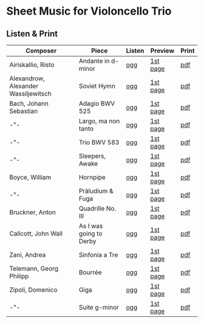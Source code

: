 # Sheet Music for Violoncello Trio

## Listen & Print

Composer | Piece | Listen | Preview | Print
-------- | ----- | ------ | ------- | -----
Airiskallio, Risto | Andante in d-minor | [ogg](http://cellist.bplaced.net/ogg/Airiskallio,%20Risto/airiskallio_andante_in_d.ogg) | [1st page](https://raw.githubusercontent.com/cellist/Lilypond-Sheet-Music/master/Vlc%2C%20Vlc%2C%20Vlc/Airiskallio%2C%20Risto/Andante%20in%20d-moll/preview.png) | [pdf](https://github.com/cellist/Lilypond-Sheet-Music/raw/master/Vlc%2C%20Vlc%2C%20Vlc/Airiskallio%2C%20Risto/Andante%20in%20d-moll/airiskallio_andante_in_d.pdf)
Alexandrow, Alexander Wassiljewitsch | Soviet Hymn | [ogg](http://cellist.bplaced.net/ogg/Alexandrow,%20Alexander%20Wassiljewitsch/alexandrow_hymne.ogg) | [1st page](https://github.com/cellist/Lilypond-Sheet-Music/raw/master/Vlc%2C%20Vlc%2C%20Vlc/Alexandrow%2C%20Alexander%20Wassiljewitsch/Hymne/preview.png) | [pdf](https://github.com/cellist/Lilypond-Sheet-Music/raw/master/Vlc%2C%20Vlc%2C%20Vlc/Alexandrow%2C%20Alexander%20Wassiljewitsch/Hymne/alexandrow_hymne.pdf)
Bach, Johann Sebastian | Adagio BWV 525 | [ogg](http://cellist.bplaced.net/ogg/Bach,%20Johann%20Sebastian/bach_adagio_bwv525.ogg) | [1st page](https://raw.githubusercontent.com/cellist/Lilypond-Sheet-Music/master/Vlc%2C%20Vlc%2C%20Vlc/Bach%2C%20Johann%20Sebastian/Adagio/preview.png) | [pdf](https://github.com/cellist/Lilypond-Sheet-Music/raw/master/Vlc%2C%20Vlc%2C%20Vlc/Bach%2C%20Johann%20Sebastian/Adagio/bach_adagio.pdf)
-"- | Largo, ma non tanto | [ogg](http://cellist.bplaced.net/ogg/Bach,%20Johann%20Sebastian/bach_largo_ma_non_tanto.ogg) | [1st page](https://raw.githubusercontent.com/cellist/Lilypond-Sheet-Music/master/Vlc%2C%20Vlc%2C%20Vlc/Bach%2C%20Johann%20Sebastian/Largo%20ma%20non%20tanto/preview.png) | [pdf](https://github.com/cellist/Lilypond-Sheet-Music/raw/master/Vlc%2C%20Vlc%2C%20Vlc/Bach%2C%20Johann%20Sebastian/Largo%20ma%20non%20tanto/bach_largo_ma_non_tanto.pdf)
-"- | Trio BWV 583 | [ogg](http://cellist.bplaced.net/ogg/Bach,%20Johann%20Sebastian/bach_trio_d_moll.ogg) | [1st page](https://raw.githubusercontent.com/cellist/Lilypond-Sheet-Music/master/Vlc%2C%20Vlc%2C%20Vlc/Bach%2C%20Johann%20Sebastian/Trio%20d-moll/preview.png) | [pdf](https://github.com/cellist/Lilypond-Sheet-Music/raw/master/Vlc%2C%20Vlc%2C%20Vlc/Bach%2C%20Johann%20Sebastian/Trio%20d-moll/bach_trio_d_moll.pdf)
-"- | Sleepers, Awake | [ogg](http://cellist.bplaced.net/ogg/Bach,%20Johann%20Sebastian/bach_wachet_auf.ogg) | [1st page](https://raw.githubusercontent.com/cellist/Lilypond-Sheet-Music/master/Vlc%2C%20Vlc%2C%20Vlc/Bach%2C%20Johann%20Sebastian/Wachet%20auf/preview.png) | [pdf](https://github.com/cellist/Lilypond-Sheet-Music/raw/master/Vlc%2C%20Vlc%2C%20Vlc/Bach%2C%20Johann%20Sebastian/Wachet%20auf/bach_wachet_auf.pdf)
Boyce, William | Hornpipe | [ogg](http://cellist.bplaced.net/ogg/Boyce,%20William/boyce_hornpipe.ogg) | [1st page](https://raw.githubusercontent.com/cellist/Lilypond-Sheet-Music/master/Vlc%2C%20Vlc%2C%20Vlc/Boyce%2C%20William/Hornpipe/preview.png) | [pdf](https://github.com/cellist/Lilypond-Sheet-Music/raw/master/Vlc%2C%20Vlc%2C%20Vlc/Boyce%2C%20William/Hornpipe/boyce_hornpipe.pdf)
-"- | Präludium & Fuga | [ogg](http://cellist.bplaced.net/ogg/Boyce,%20William/boyce_praeludium_fuge.ogg) | [1st page](https://raw.githubusercontent.com/cellist/Lilypond-Sheet-Music/master/Vlc%2C%20Vlc%2C%20Vlc/Boyce%2C%20William/Praeludium%20und%20Fuge/preview.png) | [pdf](https://github.com/cellist/Lilypond-Sheet-Music/raw/master/Vlc%2C%20Vlc%2C%20Vlc/Boyce%2C%20William/Praeludium%20und%20Fuge/boyce_praeludium_fuge.pdf)
Bruckner, Anton | Quadrille No. III | [ogg](http://cellist.bplaced.net/ogg/Bruckner,%20Anton/bruckner_quadrille.ogg) | [1st page](https://github.com/cellist/Lilypond-Sheet-Music/raw/master/Vlc%2C%20Vlc%2C%20Vlc/Bruckner%2C%20Anton/Quadrille/preview.png) | [pdf](https://github.com/cellist/Lilypond-Sheet-Music/raw/master/Vlc%2C%20Vlc%2C%20Vlc/Bruckner%2C%20Anton/Quadrille/bruckner_quadrille.pdf)
Callcott, John Wall | As I was going to Derby | [ogg](http://cellist.bplaced.net/ogg/Callcott,%20John%20Wall/callcott_going_to_derby.ogg) | [1st page](https://raw.githubusercontent.com/cellist/Lilypond-Sheet-Music/master/Vlc%2C%20Vlc%2C%20Vlc/Callcott%2C%20John%20Wall/As%20I%20was%20going%20to%20Derby/preview.png) | [pdf](https://github.com/cellist/Lilypond-Sheet-Music/raw/master/Vlc%2C%20Vlc%2C%20Vlc/Callcott%2C%20John%20Wall/As%20I%20was%20going%20to%20Derby/callcott_going_to_derby.pdf)
Zani, Andrea | Sinfonia a Tre | [ogg](http://cellist.bplaced.net/ogg/Zani,%20Andrea/zani_sinfonia_a_tre.ogg) | [1st page](https://raw.githubusercontent.com/cellist/Lilypond-Sheet-Music/master/Vlc%2C%20Vlc%2C%20Vlc/Zani%2C%20Andrea/Sinfonia%20a%20Tre/preview.png) | [pdf](https://github.com/cellist/Lilypond-Sheet-Music/raw/master/Vlc%2C%20Vlc%2C%20Vlc/Zani%2C%20Andrea/Sinfonia%20a%20Tre/zani_sinfonia_a_tre.pdf)
Telemann, Georg Philipp | Bourrée | [ogg](http://cellist.bplaced.net/ogg/Telemann,%20Georg%20Philipp/telemann_bourr%c3%a9e.ogg) | [1st page](https://raw.githubusercontent.com/cellist/Lilypond-Sheet-Music/master/Vlc%2C%20Vlc%2C%20Vlc/Telemann%2C%20Georg%20Philipp/Bourr%C3%A9e/preview.png) | [pdf](https://github.com/cellist/Lilypond-Sheet-Music/raw/master/Vlc%2C%20Vlc%2C%20Vlc/Telemann%2C%20Georg%20Philipp/Bourr%C3%A9e/telemann_bourr%C3%A9e.pdf)
Zipoli, Domenico | Giga | [ogg](http://cellist.bplaced.net/ogg/Zipoli,%20Domenico/zipoli_giga.ogg) | [1st page](https://raw.githubusercontent.com/cellist/Lilypond-Sheet-Music/master/Vlc%2C%20Vlc%2C%20Vlc/Zipoli%2C%20Domenico/Giga/preview.png) | [pdf](https://github.com/cellist/Lilypond-Sheet-Music/raw/master/Vlc%2C%20Vlc%2C%20Vlc/Zipoli%2C%20Domenico/Giga/zipoli_giga.pdf)
-"- | Suite g-minor | [ogg](http://cellist.bplaced.net/ogg/Zipoli,%20Domenico/zipoli_suite_g_moll.ogg) | [1st page](https://raw.githubusercontent.com/cellist/Lilypond-Sheet-Music/master/Vlc%2C%20Vlc%2C%20Vlc/Zipoli%2C%20Domenico/Suite%20g-moll/preview.png) | [pdf](https://github.com/cellist/Lilypond-Sheet-Music/raw/master/Vlc%2C%20Vlc%2C%20Vlc/Zipoli%2C%20Domenico/Suite%20g-moll/zipoli_suite_g_moll.pdf)
